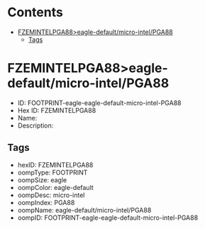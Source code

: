 



Contents
========

* [FZEMINTELPGA88>eagle-default/micro-intel/PGA88](#fzemintelpga88eagle-defaultmicro-intelpga88)
	* [Tags](#tags)

# FZEMINTELPGA88>eagle-default/micro-intel/PGA88

- ID: FOOTPRINT-eagle-eagle-default-micro-intel-PGA88
- Hex ID: FZEMINTELPGA88
- Name: 
- Description: 

## Tags

- hexID: FZEMINTELPGA88
- oompType: FOOTPRINT
- oompSize: eagle
- oompColor: eagle-default
- oompDesc: micro-intel
- oompIndex: PGA88
- oompName: eagle-default/micro-intel/PGA88
- oompID: FOOTPRINT-eagle-eagle-default-micro-intel-PGA88
